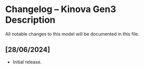 # Changelog – Kinova Gen3 Description

All notable changes to this model will be documented in this file.

## [28/06/2024]
- Initial release.
